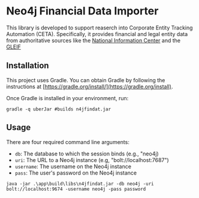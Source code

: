 # Neo4j Financial Data Importer
This library is developed to support reaserch into Corporate Entity Tracking Automation (CETA). Specifically, it provides financial and legal entity data from authoritative sources like the [National Information Center](https://www.ffiec.gov/nicpubweb/content/help/helpaboutnic.htm) and the [GLEIF](https://www.gleif.org/en/lei-data/access-and-use-lei-data)

## Installation
This project uses Gradle. You can obtain Gradle by following the instructions at [https://gradle.org/install/](https://gradle.org/install).

Once Gradle is installed in your environment, run:
```shell
gradle -q uberJar #builds n4jfindat.jar
```

## Usage

There are four required command line arguments: 

* `db`: The database to which the session binds (e.g., "neo4j)
* `uri`: The URL to a Neo4j instance (e.g, "bolt://localhost:7687")
* `username`: The username on the Neo4j instance
* `pass`: The user's password on the Neo4j instance

```shell
java -jar .\app\build\libs\n4jfindat.jar -db neo4j -uri bolt://localhost:9674 -username neo4j -pass password
```
